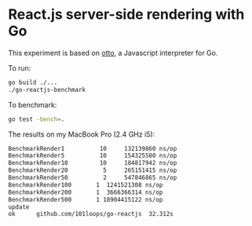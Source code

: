 React.js server-side rendering with Go
=====

This experiment is based on [otto](https://github.com/robertkrimen/otto), a Javascript interpreter for Go.

To run:
```bash
go build ./...
./go-reactjs-benchmark
```

To benchmark:
```bash
go test -bench=.
```

The results on my MacBook Pro (2.4 GHz i5):
```bash
BenchmarkRender1	      10	 132139860 ns/op
BenchmarkRender5	      10	 154325580 ns/op
BenchmarkRender10	      10	 184817942 ns/op
BenchmarkRender20	       5	 265151415 ns/op
BenchmarkRender50	       2	 547846865 ns/op
BenchmarkRender100	     1	1241521308 ns/op
BenchmarkRender200	     1	3666366314 ns/op
BenchmarkRender500	     1 18904415122 ns/op
update
ok  	github.com/101loops/go-reactjs	32.312s
```